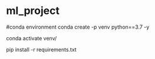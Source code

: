 # ml_project

#conda environment
conda create -p venv python==3.7 -y 

conda activate venv/

pip install -r requirements.txt

